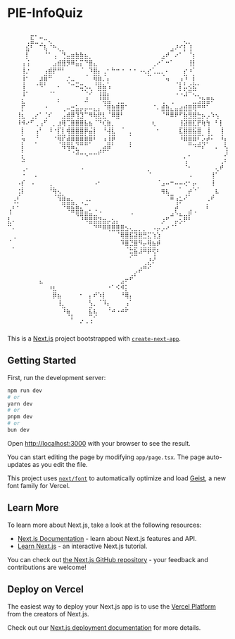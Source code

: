 # PIE-InfoQuiz
⠀⠀⠀⠀⠀⣀⡀⠀⠀⠀⠀⠀⠀⠀⠀⠀⠀⠀⠀⠀⠀⠀⠀⠀⠀⠀⠀⠀⠀⠀⠀⠀⠀⠀⠀⠀⠀⠀⠀⠀⠀⠀⠀⠀⠀⠀⠀⠀⠀
⠀⠀⠀⠀⢀⣷⣀⢉⠒⢄⠀⠀⠀⠀⠀⠀⠀⠀⠀⠀⠀⠀⠀⠀⠀⠀⠀⠀⠀⠀⠀⠀⠀⠀⠀⠀⠀⠀⠀⢄⡀⠀⠀⠀⠀⠀⠀⠀⠀
⠀⠀⠀⠀⣮⠃⠀⠉⢧⠈⠓⢄⡀⠀⠀⠀⠀⠀⠀⠀⠀⠀⠀⠀⠀⠀⠀⠀⠀⠀⠀⠀⠀⠀⠀⠀⣠⠜⠊⡇⢸⠀⠀⠀⠀⠀⠀⠀⠀
⠀⠀⠀⠀⡇⠀⠀⠀⠈⠁⢠⠀⢙⣤⣶⣷⣷⣦⡀⠀⠀⠀⠀⠀⠀⠀⠀⠀⠀⠀⠀⠀⠀⠀⣠⠞⠀⠔⠁⠀⠈⡆⠀⠀⠀⠀⠀⠀⠀
⠀⠀⠀⢠⢨⠀⠀⠀⠀⠀⣠⣾⣿⡻⠿⣥⡍⠙⣿⣄⠀⠀⠀⠀⠀⠀⠀⠀⠀⠀⠀⠀⢀⠔⠁⠒⠁⠀⠀⠀⢸⡇⠀⠀⠀⠀⠀⠀⠀
⠀⠀⠀⢸⡐⠀⠀⠀⢠⣾⡟⠛⠃⠀⠀⠀⠈⠀⠹⣿⡄⢀⠂⠓⠒⠐⠀⠂⠂⠠⢄⡔⢁⣀⡀⠄⠀⠀⠀⡔⠰⠁⠀⠀⠀⠀⠀⠀⠀
⠀⠀⠀⢸⠂⠀⠀⣰⣿⠛⠀⠀⠀⡐⣀⠀⠀⠈⠀⢿⣷⡈⡄⠀⠀⠀⠀⠀⠀⠀⠀⠉⠀⠀⠈⢤⠀⠀⢠⠹⠀⡇⠀⠀⠀⠀⠀⠀⠀
⠀⠀⠀⢸⠀⠀⠐⠻⠃⠀⠀⠄⠀⠈⠒⠭⣒⢄⡀⠘⣿⣦⢡⠀⠀⠀⠀⠀⠀⠀⠀⠀⠀⠀⠀⠀⠀⠈⡇⣃⢔⣗⠂⠀⠀⠀⠀⠀⠀
⠀⠀⠀⢸⠂⠀⠀⠀⠀⠐⠂⠀⠀⠀⠀⠀⠈⠑⠜⠀⢹⣿⡄⠀⠀⠀⠀⠀⠀⠀⠀⠀⠀⠀⠀⠀⠀⠠⠡⣱⠛⢍⡀⠀⠀⠀⠀⠀⠀
⠀⠀⠀⣆⠀⠀⠀⠀⠀⠀⠀⠆⠀⠀⠀⠀⠀⠼⠀⠀⠘⢿⣧⠀⢀⣀⠀⠀⠀⠀⠀⠀⠀⠀⢀⠀⢀⠀⠀⠀⠀⣀⣨⣷⣿⠗⠀⠀⠀
⠀⠀⠀⡏⠀⠀⠀⠀⠐⠀⠀⠀⢀⠤⣒⣥⡤⡤⠤⣄⡄⠈⢿⣷⣿⡿⠁⠀⠀⠀⠀⠀⠈⠄⣾⣷⣄⣤⣴⣾⣿⢿⠛⠛⠁⠀⠀⠀⠀
⠀⠀⢸⣆⠀⢀⡔⠁⢈⠎⠀⠀⣠⣾⡿⢹⣹⠉⠻⢷⣟⣇⠈⠿⣿⠃⠀⠀⠀⠀⠀⠀⠀⠀⠈⠛⠿⠟⠋⣷⣻⣿⣓⡦⡠⠱⢢⠀⠀
⠀⠀⠸⠺⠔⠋⢀⢠⠋⠀⡀⣰⢿⢉⣿⣿⣿⣧⣦⠈⠙⢎⣷⡀⠀⠀⠀⠀⠀⠀⠀⠀⢆⠀⠀⠀⠀⠀⢸⣽⣿⣏⡟⢷⢳⠀⠃⡇⠀
⠀⠀⠀⡇⠀⠀⢠⠃⠀⠸⠐⡏⡇⢾⣿⣿⣿⡿⣬⡇⠀⠘⢼⣇⠀⠈⠀⡀⠀⠀⠀⠀⠀⠂⠀⠀⠀⠀⣏⣿⣿⣯⣿⠀⢸⠀⠀⢸⠀
⠀⠀⠀⢥⠀⠀⠘⠀⠀⠀⠐⢿⡟⣼⣿⣿⣿⣷⣿⠇⠀⢠⢸⡿⠀⠀⠀⠁⠀⠀⠀⠀⠀⠀⠀⠀⠀⠀⠸⣿⣿⣿⠏⡡⡼⠅⠀⠸⡄
⠀⠀⠀⡇⠀⠀⠁⠀⠀⠀⠀⠈⢿⢿⣧⡙⠛⠛⠁⠀⠀⣠⣿⠃⠀⠀⠀⠇⠀⠀⠀⠀⠀⠀⠀⠀⠀⠀⠀⠀⠛⠲⠾⡝⠁⠀⡀⠀⢇
⠀⠀⠀⡃⠀⠀⠀⠀⠀⠀⠀⠀⠀⠈⠐⠽⠤⢄⠤⠤⠞⠋⠁⠀⠀⠀⠀⠀⠀⠀⠀⠀⠀⠀⠀⠀⠀⠀⠀⠀⡀⠀⠀⠀⠀⠀⠀⠀⡸
⠀⠀⠀⠵⠀⠀⠀⠀⠀⠀⠀⠀⠀⠀⠀⠀⠀⠀⠀⠀⠀⠀⠀⠀⠀⠀⠀⠀⠀⠀⠀⠀⠀⠀⠀⠀⠀⠀⠀⢡⠀⠀⠀⠀⠀⠀⠀⢀⠆
⠀⠀⠀⢀⠄⠀⠀⠀⠀⠀⠀⠀⠀⠀⠀⠀⠠⠀⠀⠀⠀⠀⠀⠀⠀⠀⠀⠀⠀⠀⠀⡀⠀⠀⠀⠀⠀⠀⠀⠈⠂⠀⠀⠀⠀⠀⢄⠞⠀
⠀⠀⠀⠐⠀⠀⠄⠀⠀⠀⠀⠀⠀⠀⠀⠀⠀⠀⠀⠀⠀⠀⠀⠀⠀⠀⠀⠀⠀⠀⠀⠈⠀⠀⠀⠀⠀⠀⠀⠀⠠⠀⠀⠀⠀⢸⠁⠀⠀
⠀⠀⠠⡎⠀⠠⠀⠀⠀⢀⠀⠀⠀⠀⠀⠀⠀⠀⠀⠠⠂⠀⠀⠀⠀⠀⠀⠀⠀⠀⠀⠀⠀⠈⣠⠤⠒⠤⠤⢔⠂⡤⠀⠀⠀⢸⠀⠀⠀
⠀⠀⢐⡇⠀⠀⠀⠀⠀⠘⢷⢄⠀⠀⠀⠀⠀⠀⠀⠀⠀⠀⠀⠀⠀⠀⠀⠀⠀⠀⠀⠀⠀⠀⢶⣆⠀⠀⠁⠀⡴⠑⠁⠀⠀⠀⣆⠀⠀
⠀⢀⠎⠀⠀⠀⠀⠀⠀⠀⠈⢻⣷⣤⡀⠀⠀⢀⡀⠀⠀⠀⠀⠀⠀⠀⠀⠀⠀⠀⠀⠀⠀⠀⠀⠈⠿⢠⣂⠜⠁⠀⠀⠀⢀⠞⠀⠀⠀
⠀⡌⠅⠀⠀⠀⠀⠀⠀⠀⠀⠀⠻⣿⣟⣦⡈⠒⠀⠀⠀⠀⠀⠀⠀⠀⠀⠀⠀⠀⠀⠀⠀⠀⠀⠀⠀⣸⠁⠀⠀⠀⠀⠀⡆⠀⠀⠀⠀
⠸⠀⠀⠀⠀⠀⠀⠀⠀⠀⠀⠀⠀⠈⠛⢿⣿⣶⣥⣈⠐⠀⠀⠀⠀⠀⠀⠠⠀⠀⠀⠀⠀⠀⠀⠀⣠⠣⣄⣀⡾⠐⠀⠀⠀⠀⠀⠀⠀
⣇⠄⠀⠀⠀⠀⠀⠀⠀⠀⠀⠀⠀⠀⠀⠀⠘⠻⣿⣿⣽⣶⡤⣢⡄⠀⠀⠀⠀⠀⠀⠀⠀⠀⡰⠋⠀⡤⡢⠟⠃⠀⠀⠀⠀⠀⠀⠀⠀
⠉⠄⠀⠀⠀⠀⠀⠀⠀⠀⠀⠀⠀⠀⠀⠀⠀⠀⠀⠙⠛⠿⢿⣿⣿⣿⣢⢄⣀⡀⡀⠀⠠⡤⡠⠔⠈⠁⠀⠀⠀⠀⠀⠀⠀⠀⠀⠀⠀
⠀⢀⠀⠀⠀⠀⠀⠀⠀⠀⠀⠀⠀⠀⠀⠀⠀⠀⠀⠀⠀⠀⠀⠀⠈⢿⣿⣯⣽⣿⣛⣍⢱⣱⠀⠀⠀⠀⠀⠀⠀⠀⠀⠀⠀⠀⠀⠀⠀
⠈⠀⠀⠀⠀⠀⠀⠀⠀⠀⠀⠀⠀⠀⠀⠀⠀⠀⠀⠀⠀⠀⠀⠀⠀⠹⣿⣙⣿⠻⡤⢿⣦⡾⠀⠀⠀⠀⠀⠀⠀⠀⠀⠀⠀⠀⠀⠀⠀
⠀⠁⠀⠀⠀⠀⠀⠀⠀⠀⠀⠀⠀⠀⠀⠀⠀⠀⠀⠀⠀⠀⠀⠀⠀⠀⠈⣓⣯⣸⠿⡿⢟⠆⠀⠀⠀⠀⠀⠀⠀⠀⠀⠀⠀⠀⠀⠀⠀
⠀⠀⠀⠀⠀⠀⠀⠀⠀⠀⠀⠀⠀⠀⠀⠀⠀⠀⠀⠀⠀⠀⠀⠀⠀⠀⠀⠊⠉⠀⠀⢠⡸⠀⠀⠀⠀⠀⠀⠀⠀⠀⠀⠀⠀⠀⠀⠀⠀
⠀⠀⠀⠀⠀⠀⠀⠀⠀⠀⠀⠀⠀⠀⠀⠀⠀⠀⠀⠀⠀⠀⠀⠀⠀⠀⠀⠀⠀⢀⣴⡳⠁⠀⠀⠀⠀⠀⠀⠀⠀⠀⠀⠀⠀⠀⠀⠀⠀
⠀⠀⠀⠀⠀⠀⠀⠀⠀⠀⠀⠀⠀⠀⠀⠀⠀⠀⠀⠀⠀⠀⠀⠀⠀⠀⠀⢀⡔⠋⠀⠀⠀⠀⠀⠀⠀⠀⠀⠀⠀⠀⠀⠀⠀⠀⠀⠀⠀
⠀⠀⠀⠀⠀⠀⠀⣄⠀⠀⠀⠀⠀⠀⠀⠀⠀⠀⠀⠀⠀⠀⠀⠀⠀⣠⠖⠋⠀⠀⠀⠀⠀⠀⠀⠀⠀⠀⠀⠀⠀⠀⠀⠀⠀⠀⠀⠀⠀
⠀⠀⠀⠀⠀⠀⠀⠀⠀⠰⣆⠀⠀⠀⠀⠀⠀⠀⠀⠀⠀⠀⠐⠁⠪⠺⡅⠀⠀⠀⠀⠀⠀⠀⠀⠀⠀⠀⠀⠀⠀⠀⠀⠀⠀⠀⠀⠀⠀
⠀⠀⠀⠀⠀⠀⠀⠀⠀⠀⡿⣦⠀⠀⠀⠀⠂⠀⡄⠞⠱⡇⠀⠀⠀⠘⢿⡄⠀⠀⠀⠀⠀⠀⠀⠀⠀⠀⠀⠀⠀⠀⠀⠀⠀⠀⠀⠀⠀
⠀⠀⠀⠀⠀⠀⠀⠀⠀⠀⠀⢸⡀⠀⠀⠀⠀⠀⢣⡀⠈⠹⡄⠀⠀⠀⢠⠁⠀⠀⠀⠀⠀⠀⠀⠀⠀⠀⠀⠀⠀⠀⠀⠀⠀⠀⠀⠀⠀
⠀⠀⠀⠀⠀⠀⠀⠀⠀⠀⠀⠀⠹⣦⠀⠀⠀⠀⣏⣆⠀⠀⠘⠴⠠⠴⠗⠀⠀⠀⠀⠀⠀⠀⠀⠀⠀⠀⠀⠀⠀⠀⠀⠀⠀⠀⠀⠀⠀
⠀⠀⠀⠀⠀⠀⠀⠀⠀⠀⠀⠀⠀⠈⠇⠀⢀⠀⢉⠊⠀⠀⠀⠀⠀⠀⠀⠀⠀⠀⠀⠀⠀⠀⠀⠀⠀⠀⠀⠀⠀⠀⠀⠀⠀⠀⠀⠀⠀
⠀⠀⠀⠀⠀⠀⠀⠀⠀⠀⠀⠀⠀⠀⠀⠀⠁⠈⠈⠀⠀⠀⠀⠀⠀⠀⠀⠀⠀⠀⠀⠀⠀⠀⠀⠀⠀⠀⠀⠀⠀⠀⠀⠀⠀⠀⠀⠀⠀

This is a [Next.js](https://nextjs.org) project bootstrapped with [`create-next-app`](https://nextjs.org/docs/app/api-reference/cli/create-next-app).

## Getting Started

First, run the development server:

```bash
npm run dev
# or
yarn dev
# or
pnpm dev
# or
bun dev
```

Open [http://localhost:3000](http://localhost:3000) with your browser to see the result.

You can start editing the page by modifying `app/page.tsx`. The page auto-updates as you edit the file.

This project uses [`next/font`](https://nextjs.org/docs/app/building-your-application/optimizing/fonts) to automatically optimize and load [Geist](https://vercel.com/font), a new font family for Vercel.

## Learn More

To learn more about Next.js, take a look at the following resources:

- [Next.js Documentation](https://nextjs.org/docs) - learn about Next.js features and API.
- [Learn Next.js](https://nextjs.org/learn) - an interactive Next.js tutorial.

You can check out [the Next.js GitHub repository](https://github.com/vercel/next.js) - your feedback and contributions are welcome!

## Deploy on Vercel

The easiest way to deploy your Next.js app is to use the [Vercel Platform](https://vercel.com/new?utm_medium=default-template&filter=next.js&utm_source=create-next-app&utm_campaign=create-next-app-readme) from the creators of Next.js.

Check out our [Next.js deployment documentation](https://nextjs.org/docs/app/building-your-application/deploying) for more details.
